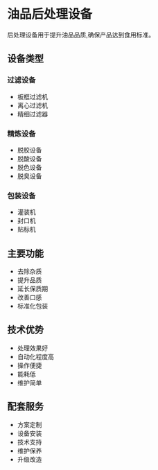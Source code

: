 # 油品后处理设备

后处理设备用于提升油品品质,确保产品达到食用标准。

## 设备类型

### 过滤设备
- 板框过滤机
- 离心过滤机
- 精细过滤器

### 精炼设备
- 脱胶设备
- 脱酸设备
- 脱色设备
- 脱臭设备

### 包装设备
- 灌装机
- 封口机
- 贴标机

## 主要功能

- 去除杂质
- 提升品质
- 延长保质期
- 改善口感
- 标准化包装

## 技术优势

- 处理效果好
- 自动化程度高
- 操作便捷
- 能耗低
- 维护简单

## 配套服务

- 方案定制
- 设备安装
- 技术支持
- 维护保养
- 升级改造
